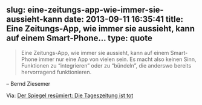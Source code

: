 slug: eine-zeitungs-app-wie-immer-sie-aussieht-kann
date: 2013-09-11 16:35:41
title: Eine Zeitungs-App, wie immer sie aussieht, kann auf einem Smart-Phone...
type: quote
---

> Eine Zeitungs-App, wie immer sie aussieht, kann auf einem Smart-Phone immer nur eine App von vielen sein. Es macht also keinen Sinn, Funktionen zu “integrieren” oder zu “bündeln”, die anderswo bereits hervorragend funktionieren.

– Bernd Ziesemer

 Via: [Der Spiegel resümiert: Die Tageszeitung ist tot](http://www.indiskretionehrensache.de/2013/09/tag2020-zeitung-spiegel/)
